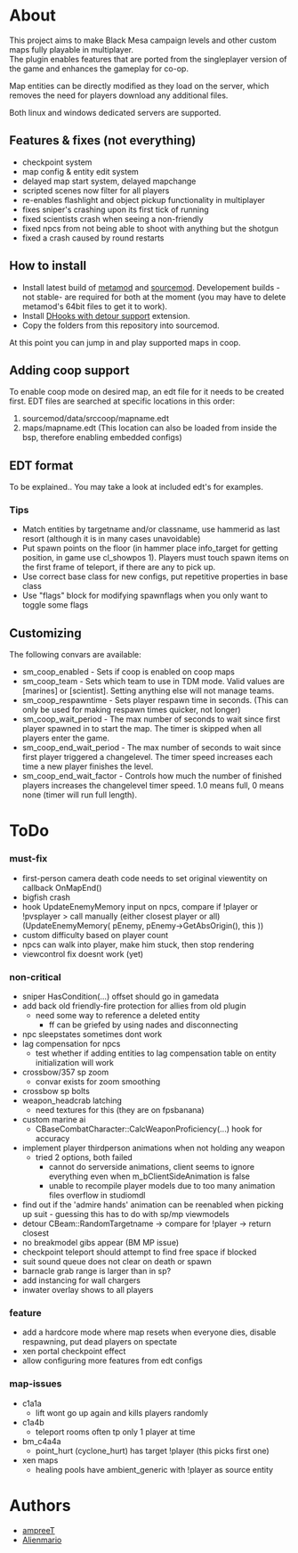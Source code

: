 # About
This project aims to make Black Mesa campaign levels and other custom maps fully playable in multiplayer.  
The plugin enables features that are ported from the singleplayer version of the game and enhances the gameplay for co-op.

Map entities can be directly modified as they load on the server, which removes the need for players download any additional files.

Both linux and windows dedicated servers are supported.

## Features & fixes (not everything)
- checkpoint system
- map config & entity edit system
- delayed map start system, delayed mapchange
- scripted scenes now filter for all players
- re-enables flashlight and object pickup functionality in multiplayer
- fixes sniper's crashing upon its first tick of running
- fixed scientists crash when seeing a non-friendly
- fixed npcs from not being able to shoot with anything but the shotgun
- fixed a crash caused by round restarts

## How to install
- Install latest build of [metamod](https://www.sourcemm.net/downloads.php?branch=dev) and [sourcemod](https://www.sourcemod.net/downloads.php?branch=dev). Developement builds -not stable- are required for both at the moment (you may have to delete metamod's 64bit files to get it to work).
- Install [DHooks with detour support](https://github.com/peace-maker/DHooks2/releases) extension.
- Copy the folders from this repository into sourcemod.

At this point you can jump in and play supported maps in coop.

## Adding coop support
To enable coop mode on desired map, an edt file for it needs to be created first.
EDT files are searched at specific locations in this order:
1. sourcemod/data/srccoop/mapname.edt
2. maps/mapname.edt (This location can also be loaded from inside the bsp, therefore enabling embedded configs)

## EDT format
To be explained.. You may take a look at included edt's for examples.

### Tips
- Match entities by targetname and/or classname, use hammerid as last resort (although it is in many cases unavoidable)
- Put spawn points on the floor (in hammer place info_target for getting position, in game use cl_showpos 1). Players must touch spawn items on the first frame of teleport, if there are any to pick up.
- Use correct base class for new configs, put repetitive properties in base class
- Use "flags" block for modifying spawnflags when you only want to toggle some flags

## Customizing
The following convars are available:
- sm_coop_enabled - Sets if coop is enabled on coop maps
- sm_coop_team - Sets which team to use in TDM mode. Valid values are [marines] or [scientist]. Setting anything else will not manage teams.
- sm_coop_respawntime - Sets player respawn time in seconds. (This can only be used for making respawn times quicker, not longer)
- sm_coop_wait_period - The max number of seconds to wait since first player spawned in to start the map. The timer is skipped when all players enter the game.
- sm_coop_end_wait_period - The max number of seconds to wait since first player triggered a changelevel. The timer speed increases each time a new player finishes the level.
- sm_coop_end_wait_factor - Controls how much the number of finished players increases the changelevel timer speed. 1.0 means full, 0 means none (timer will run full length).

# ToDo
### must-fix
- first-person camera death code needs to set original viewentity on callback OnMapEnd()
- bigfish crash
- hook UpdateEnemyMemory input on npcs, compare if !player or !pvsplayer > call manually (either closest player or all) (UpdateEnemyMemory( pEnemy, pEnemy->GetAbsOrigin(), this ))
- custom difficulty based on player count
- npcs can walk into player, make him stuck, then stop rendering
- viewcontrol fix doesnt work (yet)

### non-critical
- sniper HasCondition(...) offset should go in gamedata
- add back old friendly-fire protection for allies from old plugin
	- need some way to reference a deleted entity
		- ff can be griefed by using nades and disconnecting
- npc sleepstates sometimes dont work
- lag compensation for npcs
	- test whether if adding entities to lag compensation table on entity initialization will work
- crossbow/357 sp zoom
	- convar exists for zoom smoothing
- crossbow sp bolts
- weapon_headcrab latching
	- need textures for this (they are on fpsbanana)
- custom marine ai
	- CBaseCombatCharacter::CalcWeaponProficiency(...) hook for accuracy
- implement player thirdperson animations when not holding any weapon
	- tried 2 options, both failed
		- cannot do serverside animations, client seems to ignore everything even when m_bClientSideAnimation is false
		- unable to recompile player models due to too many animation files overflow in studiomdl
- find out if the 'admire hands' animation can be reenabled when picking up suit - guessing this has to do with sp/mp viewmodels
- detour CBeam::RandomTargetname -> compare for !player -> return closest
- no breakmodel gibs appear (BM MP issue)
- checkpoint teleport should attempt to find free space if blocked
- suit sound queue does not clear on death or spawn
- barnacle grab range is larger than in sp?
- add instancing for wall chargers
- inwater overlay shows to all players

### feature
- add a hardcore mode where map resets when everyone dies, disable respawning, put dead players on spectate
- xen portal checkpoint effect
- allow configuring more features from edt configs

### map-issues
- c1a1a
	- lift wont go up again and kills players randomly
- c1a4b
	- teleport rooms often tp only 1 player at time
- bm_c4a4a
	- point_hurt (cyclone_hurt) has target !player (this picks first one)
- xen maps
	- healing pools have ambient_generic with !player as source entity
	
# Authors
- [ampreeT](https://steamcommunity.com/id/ampreeT/)
- [Alienmario](https://steamcommunity.com/id/4oM0/)